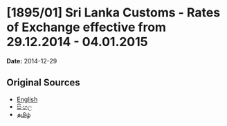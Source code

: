 # [1895/01] Sri Lanka Customs - Rates of Exchange effective from 29.12.2014 - 04.01.2015

**Date:** 2014-12-29

## Original Sources

- [English](https://documents.gov.lk/view/extra-gazettes/2014/12/1895-01_E.pdf)
- [සිංහල](https://documents.gov.lk/view/extra-gazettes/2014/12/1895-01_S.pdf)
- [தமிழ்](https://documents.gov.lk/view/extra-gazettes/2014/12/1895-01_T.pdf)
